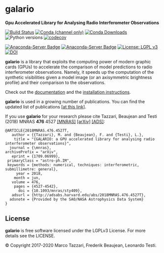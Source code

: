 galario
=======

**Gpu Accelerated Library for Analysing Radio Interferometer Observations**

[![Build Status](https://github.com/mtazzari/galario/actions/workflows/unit-tests.yml/badge.svg)](https://github.com/mtazzari/galario/actions/workflows/unit-tests.yml)
[![Conda (channel only)](https://img.shields.io/conda/vn/conda-forge/galario.svg)](https://anaconda.org/conda-forge/galario)
[![Conda Downloads](https://img.shields.io/conda/dn/conda-forge/galario.svg)](https://anaconda.org/conda-forge/galario)
![Python versions](https://img.shields.io/badge/python-%203.6%20|%203.7%20%20|%203.8%20%20|%203.9-%20%230078BC.svg)
[![codecov](https://codecov.io/gh/mtazzari/galario/branch/master/graph/badge.svg)](https://codecov.io/gh/mtazzari/galario)


[![Anaconda-Server Badge](https://anaconda.org/conda-forge/galario/badges/latest_release_date.svg)](https://anaconda.org/conda-forge/galario)
[![Anaconda-Server Badge](https://anaconda.org/conda-forge/galario/badges/platforms.svg)](https://anaconda.org/conda-forge/galario)
[![License: LGPL v3](https://img.shields.io/badge/License-LGPL%20v3-blue.svg)](https://www.gnu.org/licenses/lgpl-3.0)
[![DOI](https://zenodo.org/badge/82575704.svg)](https://zenodo.org/badge/latestdoi/82575704)

<!-- [![Release Number](https://img.shields.io/github/release/mtazzari/galario.svg)](https://github.com/mtazzari/galario/releases) -->

**galario** is a library that exploits the computing power of modern graphic cards (GPUs) to accelerate the comparison of model
predictions to radio interferometer observations. Namely, it speeds up the computation of the synthetic visibilities
given a model image (or an axisymmetric brightness profile) and their comparison to the observations.

Check out the [documentation](https://mtazzari.github.io/galario/) and the [installation instructions](https://mtazzari.github.io/galario/install.html).

**galario** is used in a growing number of publications. You can find the updated list of publications [[at this link]](https://ui.adsabs.harvard.edu/#search/q=citations(bibcode%3A2018MNRAS.476.4527T)%20&sort=date%20desc%2C%20bibcode%20desc&p_=0). 

If you use **galario** for your research please cite  Tazzari, Beaujean and Testi (2018) MNRAS **476** 4527 [[MNRAS]](https://doi.org/10.1093/mnras/sty409) [[arXiv]](https://arxiv.org/abs/1709.06999) [[ADS]](http://adsabs.harvard.edu/abs/2018MNRAS.476.4527T):
```
@ARTICLE{2018MNRAS.476.4527T,
   author = {{Tazzari}, M. and {Beaujean}, F. and {Testi}, L.},
    title = "{GALARIO: a GPU accelerated library for analysing radio interferometer observations}",
  journal = {\mnras},
archivePrefix = "arXiv",
   eprint = {1709.06999},
 primaryClass = "astro-ph.IM",
 keywords = {methods: numerical, techniques: interferometric, submillimetre: general},
     year = 2018,
    month = jun,
   volume = 476,
    pages = {4527-4542},
      doi = {10.1093/mnras/sty409},
   adsurl = {http://adsabs.harvard.edu/abs/2018MNRAS.476.4527T},
  adsnote = {Provided by the SAO/NASA Astrophysics Data System}
}
```


License
-------
**galario** is free software licensed under the LGPLv3 License. For more details see the LICENSE.

© Copyright 2017-2020 Marco Tazzari, Frederik Beaujean, Leonardo Testi.
